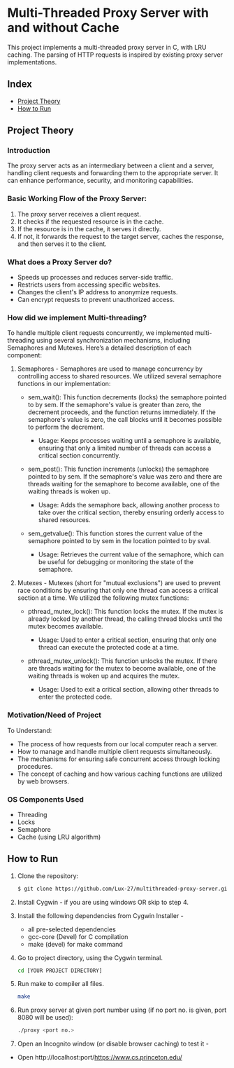 # Multi-Threaded Proxy Server with and without Cache

This project implements a multi-threaded proxy server in C, with LRU caching. The parsing of HTTP requests is inspired by existing proxy server implementations.

## Index
- [Project Theory](#project-theory)
- [How to Run](#how-to-run)

## Project Theory
### Introduction
The proxy server acts as an intermediary between a client and a server, handling client requests and forwarding them to the appropriate server. It can enhance performance, security, and monitoring capabilities.

### Basic Working Flow of the Proxy Server:
1. The proxy server receives a client request.
2. It checks if the requested resource is in the cache.
3. If the resource is in the cache, it serves it directly.
4. If not, it forwards the request to the target server, caches the response, and then serves it to the client.

### What does a Proxy Server do?
- Speeds up processes and reduces server-side traffic.
- Restricts users from accessing specific websites.
- Changes the client's IP address to anonymize requests.
- Can encrypt requests to prevent unauthorized access.

### How did we implement Multi-threading?
To handle multiple client requests concurrently, we implemented multi-threading using several synchronization mechanisms, including Semaphores and Mutexes. Here’s a detailed description of each component:
1. Semaphores - Semaphores are used to manage concurrency by controlling access to shared resources. We utilized several semaphore functions in our implementation:
    
    - sem_wait(): This function decrements (locks) the semaphore pointed to by sem. If the semaphore's value is greater than zero, the decrement proceeds, and the function returns immediately. If the semaphore's value is zero, the call blocks until it becomes possible to perform the decrement.
      - Usage: Keeps processes waiting until a semaphore is available, ensuring that only a limited number of threads can access a critical section concurrently.
    
    - sem_post(): This function increments (unlocks) the semaphore pointed to by sem. If the semaphore's value was zero and there are threads waiting for the semaphore to become available, one of the waiting threads is woken up.
      - Usage: Adds the semaphore back, allowing another process to take over the critical section, thereby ensuring orderly access to shared resources.
    
    - sem_getvalue(): This function stores the current value of the semaphore pointed to by sem in the location pointed to by sval.
      - Usage: Retrieves the current value of the semaphore, which can be useful for debugging or monitoring the state of the semaphore.

2. Mutexes - Mutexes (short for "mutual exclusions") are used to prevent race conditions by ensuring that only one thread can access a critical section at a time. We utilized the following mutex functions:

    - pthread_mutex_lock(): This function locks the mutex. If the mutex is already locked by another thread, the calling thread blocks until the mutex becomes available.
      - Usage: Used to enter a critical section, ensuring that only one thread can execute the protected code at a time.
    
    - pthread_mutex_unlock(): This function unlocks the mutex. If there are threads waiting for the mutex to become available, one of the waiting threads is woken up and acquires the mutex.
      - Usage: Used to exit a critical section, allowing other threads to enter the protected code.

### Motivation/Need of Project
To Understand:
- The process of how requests from our local computer reach a server.
- How to manage and handle multiple client requests simultaneously.
- The mechanisms for ensuring safe concurrent access through locking procedures.
- The concept of caching and how various caching functions are utilized by web browsers.

### OS Components Used
- Threading
- Locks
- Semaphore
- Cache (using LRU algorithm)

## How to Run

1. Clone the repository:
   ```sh
   $ git clone https://github.com/Lux-27/multithreaded-proxy-server.git
   ```
   
2. Install Cygwin - if you are using windows OR skip to step 4.
3. Install the following dependencies from Cygwin Installer -
     - all pre-selected dependencies
     - gcc-core (Devel) for C compilation
     - make (devel) for make command
      
4. Go to project directory, using the Cygwin terminal.
    ```sh
    cd [YOUR PROJECT DIRECTORY]
    ```

5. Run make to compiler all files.
    ```sh
    make
    ```

6. Run proxy server at given port number using (if no port no. is given, port 8080 will be used):
    ```sh
    ./proxy <port no.>
    ```
7. Open an Incognito window (or disable browser caching) to test it - 
  - Open http://localhost:port/https://www.cs.princeton.edu/
